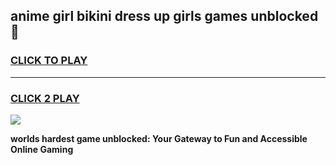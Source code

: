 
## anime girl bikini dress up girls games unblocked 👋
<h3>
<a href="https://premium.freeplayer.one?title=anime_girl_bikini_dress_up_girls_games_unblocked&ref=13F">CLICK TO PLAY</a></h3>
<hr>

<h3>
<a href="https://premium.freeplayer.one?title=anime_girl_bikini_dress_up_girls_games_unblocked&ref=13F">CLICK 2 PLAY</a>
  
</h3>

<a href="https://premium.freeplayer.one?title=anime_girl_bikini_dress_up_girls_games_unblocked&ref=12F/"><img src="https://clearcache.store/games.png"></a>


**worlds hardest game unblocked: Your Gateway to Fun and Accessible Online Gaming**
